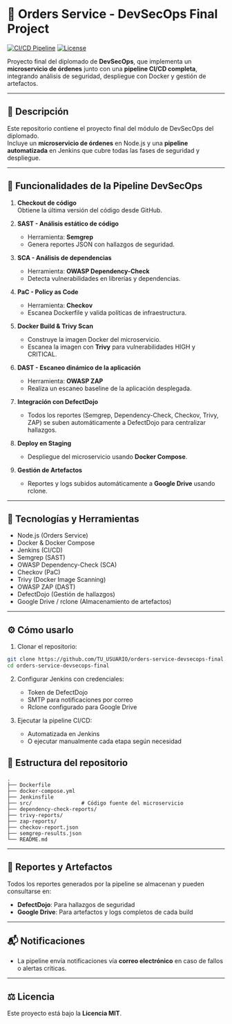 
# 🛒 Orders Service - DevSecOps Final Project

[![CI/CD Pipeline](https://img.shields.io/badge/CI%2FCD-Jenkins-blue)](https://www.jenkins.io/) 
[![License](https://img.shields.io/badge/License-MIT-green)](LICENSE)

Proyecto final del diplomado de **DevSecOps**, que implementa un **microservicio de órdenes** junto con una **pipeline CI/CD completa**, integrando análisis de seguridad, despliegue con Docker y gestión de artefactos.

---

## 📖 Descripción

Este repositorio contiene el proyecto final del módulo de DevSecOps del diplomado.  
Incluye un **microservicio de órdenes** en Node.js y una **pipeline automatizada** en Jenkins que cubre todas las fases de seguridad y despliegue.

---

## 🚀 Funcionalidades de la Pipeline DevSecOps

1. **Checkout de código**  
   Obtiene la última versión del código desde GitHub.

2. **SAST - Análisis estático de código**  
   - Herramienta: **Semgrep**  
   - Genera reportes JSON con hallazgos de seguridad.

3. **SCA - Análisis de dependencias**  
   - Herramienta: **OWASP Dependency-Check**  
   - Detecta vulnerabilidades en librerías y dependencias.

4. **PaC - Policy as Code**  
   - Herramienta: **Checkov**  
   - Escanea Dockerfile y valida políticas de infraestructura.

5. **Docker Build & Trivy Scan**  
   - Construye la imagen Docker del microservicio.  
   - Escanea la imagen con **Trivy** para vulnerabilidades HIGH y CRITICAL.

6. **DAST - Escaneo dinámico de la aplicación**  
   - Herramienta: **OWASP ZAP**  
   - Realiza un escaneo baseline de la aplicación desplegada.

7. **Integración con DefectDojo**  
   - Todos los reportes (Semgrep, Dependency-Check, Checkov, Trivy, ZAP) se suben automáticamente a DefectDojo para centralizar hallazgos.

8. **Deploy en Staging**  
   - Despliegue del microservicio usando **Docker Compose**.

9. **Gestión de Artefactos**  
   - Reportes y logs subidos automáticamente a **Google Drive** usando rclone.

---

## 🧰 Tecnologías y Herramientas

- Node.js (Orders Service)  
- Docker & Docker Compose  
- Jenkins (CI/CD)  
- Semgrep (SAST)  
- OWASP Dependency-Check (SCA)  
- Checkov (PaC)  
- Trivy (Docker Image Scanning)  
- OWASP ZAP (DAST)  
- DefectDojo (Gestión de hallazgos)  
- Google Drive / rclone (Almacenamiento de artefactos)

---

## ⚙️ Cómo usarlo

1. Clonar el repositorio:  
```bash
git clone https://github.com/TU_USUARIO/orders-service-devsecops-final.git
cd orders-service-devsecops-final
```

2. Configurar Jenkins con credenciales:

   * Token de DefectDojo
   * SMTP para notificaciones por correo
   * Rclone configurado para Google Drive

3. Ejecutar la pipeline CI/CD:

   * Automatizada en Jenkins
   * O ejecutar manualmente cada etapa según necesidad



## 📂 Estructura del repositorio

```
.
├── Dockerfile
├── docker-compose.yml
├── Jenkinsfile
├── src/                # Código fuente del microservicio
├── dependency-check-reports/
├── trivy-reports/
├── zap-reports/
├── checkov-report.json
├── semgrep-results.json
└── README.md
```

---

## 📝 Reportes y Artefactos

Todos los reportes generados por la pipeline se almacenan y pueden consultarse en:

* **DefectDojo**: Para hallazgos de seguridad
* **Google Drive**: Para artefactos y logs completos de cada build

---

## 📬 Notificaciones

* La pipeline envía notificaciones vía **correo electrónico** en caso de fallos o alertas críticas.

---

## ⚖️ Licencia

Este proyecto está bajo la **Licencia MIT**.
